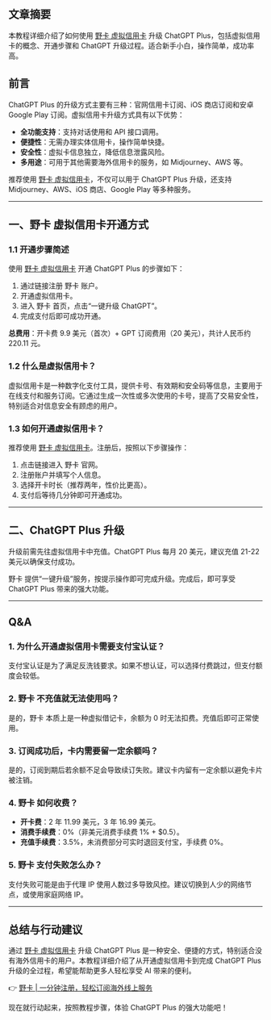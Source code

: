 ## 文章摘要

本教程详细介绍了如何使用 [野卡 虚拟信用卡](https://bit.ly/bewildcard) 升级 ChatGPT Plus，包括虚拟信用卡的概念、开通步骤和 ChatGPT 升级过程。适合新手小白，操作简单，成功率高。

## 前言

ChatGPT Plus 的升级方式主要有三种：官网信用卡订阅、iOS 商店订阅和安卓 Google Play 订阅。虚拟信用卡升级方式具有以下优势：

- **全功能支持**：支持对话使用和 API 接口调用。
- **便捷性**：无需办理实体信用卡，操作简单快捷。
- **安全性**：虚拟卡信息独立，降低信息泄露风险。
- **多用途**：可用于其他需要海外信用卡的服务，如 Midjourney、AWS 等。

推荐使用 [野卡 虚拟信用卡](https://bit.ly/bewildcard)，不仅可以用于 ChatGPT Plus 升级，还支持 Midjourney、AWS、iOS 商店、Google Play 等多种服务。

---

## 一、野卡 虚拟信用卡开通方式

### 1.1 开通步骤简述

使用 [野卡 虚拟信用卡](https://bit.ly/bewildcard) 开通 ChatGPT Plus 的步骤如下：

1. 通过链接注册 野卡 账户。
2. 开通虚拟信用卡。
3. 进入 野卡 首页，点击“一键升级 ChatGPT”。
4. 完成支付后即可成功开通。

**总费用**：开卡费 9.9 美元（首次）+ GPT 订阅费用（20 美元），共计人民币约 220.11 元。

### 1.2 什么是虚拟信用卡？

虚拟信用卡是一种数字化支付工具，提供卡号、有效期和安全码等信息，主要用于在线支付和服务订阅。它通过生成一次性或多次使用的卡号，提高了交易安全性，特别适合对信息安全有顾虑的用户。

### 1.3 如何开通虚拟信用卡？

推荐使用 [野卡 虚拟信用卡](https://bit.ly/bewildcard)。注册后，按照以下步骤操作：

1. 点击链接进入 野卡 官网。
2. 注册账户并填写个人信息。
3. 选择开卡时长（推荐两年，性价比更高）。
4. 支付后等待几分钟即可开通成功。

---

## 二、ChatGPT Plus 升级

升级前需先往虚拟信用卡中充值。ChatGPT Plus 每月 20 美元，建议充值 21-22 美元以确保支付成功。

野卡 提供“一键升级”服务，按提示操作即可完成升级。完成后，即可享受 ChatGPT Plus 带来的强大功能。

---

## Q&A

### 1. 为什么开通虚拟信用卡需要支付宝认证？

支付宝认证是为了满足反洗钱要求。如果不想认证，可以选择付费跳过，但支付额度会较低。

### 2. 野卡 不充值就无法使用吗？

是的，野卡 本质上是一种虚拟借记卡，余额为 0 时无法扣费。充值后即可正常使用。

### 3. 订阅成功后，卡内需要留一定余额吗？

是的，订阅到期后若余额不足会导致续订失败。建议卡内留有一定余额以避免卡片被注销。

### 4. 野卡 如何收费？

- **开卡费**：2 年 11.99 美元，3 年 16.99 美元。
- **消费手续费**：0%（非美元消费手续费 1% + $0.5）。
- **充值手续费**：3.5%，未消费部分可实时退回支付宝，手续费 0%。

### 5. 野卡 支付失败怎么办？

支付失败可能是由于代理 IP 使用人数过多导致风控。建议切换到人少的网络节点，或使用家庭网络 IP。

---

## 总结与行动建议

通过 [野卡 虚拟信用卡](https://bit.ly/bewildcard) 升级 ChatGPT Plus 是一种安全、便捷的方式，特别适合没有海外信用卡的用户。本教程详细介绍了从开通虚拟信用卡到完成 ChatGPT Plus 升级的全过程，希望能帮助更多人轻松享受 AI 带来的便利。

👉 [野卡 | 一分钟注册，轻松订阅海外线上服务](https://bit.ly/bewildcard)

现在就行动起来，按照教程步骤，体验 ChatGPT Plus 的强大功能吧！
